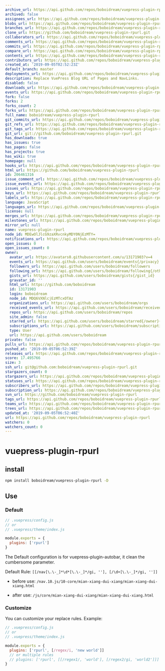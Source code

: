```yaml
---
archive_url: https://api.github.com/repos/boboidream/vuepress-plugin-rpurl/{archive_format}{/ref}
archived: false
assignees_url: https://api.github.com/repos/boboidream/vuepress-plugin-rpurl/assignees{/user}
blobs_url: https://api.github.com/repos/boboidream/vuepress-plugin-rpurl/git/blobs{/sha}
branches_url: https://api.github.com/repos/boboidream/vuepress-plugin-rpurl/branches{/branch}
clone_url: https://github.com/boboidream/vuepress-plugin-rpurl.git
collaborators_url: https://api.github.com/repos/boboidream/vuepress-plugin-rpurl/collaborators{/collaborator}
comments_url: https://api.github.com/repos/boboidream/vuepress-plugin-rpurl/comments{/number}
commits_url: https://api.github.com/repos/boboidream/vuepress-plugin-rpurl/commits{/sha}
compare_url: https://api.github.com/repos/boboidream/vuepress-plugin-rpurl/compare/{base}...{head}
contents_url: https://api.github.com/repos/boboidream/vuepress-plugin-rpurl/contents/{+path}
contributors_url: https://api.github.com/repos/boboidream/vuepress-plugin-rpurl/contributors
created_at: '2019-09-05T02:52:23Z'
default_branch: master
deployments_url: https://api.github.com/repos/boboidream/vuepress-plugin-rpurl/deployments
description: Replace VuePress Blog URL of Pages and NavLinks.
disabled: false
downloads_url: https://api.github.com/repos/boboidream/vuepress-plugin-rpurl/downloads
events_url: https://api.github.com/repos/boboidream/vuepress-plugin-rpurl/events
fork: false
forks: 2
forks_count: 2
forks_url: https://api.github.com/repos/boboidream/vuepress-plugin-rpurl/forks
full_name: boboidream/vuepress-plugin-rpurl
git_commits_url: https://api.github.com/repos/boboidream/vuepress-plugin-rpurl/git/commits{/sha}
git_refs_url: https://api.github.com/repos/boboidream/vuepress-plugin-rpurl/git/refs{/sha}
git_tags_url: https://api.github.com/repos/boboidream/vuepress-plugin-rpurl/git/tags{/sha}
git_url: git://github.com/boboidream/vuepress-plugin-rpurl.git
has_downloads: true
has_issues: true
has_pages: false
has_projects: true
has_wiki: true
homepage: null
hooks_url: https://api.github.com/repos/boboidream/vuepress-plugin-rpurl/hooks
html_url: https://github.com/boboidream/vuepress-plugin-rpurl
id: 206461316
issue_comment_url: https://api.github.com/repos/boboidream/vuepress-plugin-rpurl/issues/comments{/number}
issue_events_url: https://api.github.com/repos/boboidream/vuepress-plugin-rpurl/issues/events{/number}
issues_url: https://api.github.com/repos/boboidream/vuepress-plugin-rpurl/issues{/number}
keys_url: https://api.github.com/repos/boboidream/vuepress-plugin-rpurl/keys{/key_id}
labels_url: https://api.github.com/repos/boboidream/vuepress-plugin-rpurl/labels{/name}
language: JavaScript
languages_url: https://api.github.com/repos/boboidream/vuepress-plugin-rpurl/languages
license: null
merges_url: https://api.github.com/repos/boboidream/vuepress-plugin-rpurl/merges
milestones_url: https://api.github.com/repos/boboidream/vuepress-plugin-rpurl/milestones{/number}
mirror_url: null
name: vuepress-plugin-rpurl
node_id: MDEwOlJlcG9zaXRvcnkyMDY0NjEzMTY=
notifications_url: https://api.github.com/repos/boboidream/vuepress-plugin-rpurl/notifications{?since,all,participating}
open_issues: 0
open_issues_count: 0
owner:
  avatar_url: https://avatars0.githubusercontent.com/u/13171903?v=4
  events_url: https://api.github.com/users/boboidream/events{/privacy}
  followers_url: https://api.github.com/users/boboidream/followers
  following_url: https://api.github.com/users/boboidream/following{/other_user}
  gists_url: https://api.github.com/users/boboidream/gists{/gist_id}
  gravatar_id: ''
  html_url: https://github.com/boboidream
  id: 13171903
  login: boboidream
  node_id: MDQ6VXNlcjEzMTcxOTAz
  organizations_url: https://api.github.com/users/boboidream/orgs
  received_events_url: https://api.github.com/users/boboidream/received_events
  repos_url: https://api.github.com/users/boboidream/repos
  site_admin: false
  starred_url: https://api.github.com/users/boboidream/starred{/owner}{/repo}
  subscriptions_url: https://api.github.com/users/boboidream/subscriptions
  type: User
  url: https://api.github.com/users/boboidream
private: false
pulls_url: https://api.github.com/repos/boboidream/vuepress-plugin-rpurl/pulls{/number}
pushed_at: '2019-09-05T06:52:39Z'
releases_url: https://api.github.com/repos/boboidream/vuepress-plugin-rpurl/releases{/id}
score: 17.495766
size: 3
ssh_url: git@github.com:boboidream/vuepress-plugin-rpurl.git
stargazers_count: 0
stargazers_url: https://api.github.com/repos/boboidream/vuepress-plugin-rpurl/stargazers
statuses_url: https://api.github.com/repos/boboidream/vuepress-plugin-rpurl/statuses/{sha}
subscribers_url: https://api.github.com/repos/boboidream/vuepress-plugin-rpurl/subscribers
subscription_url: https://api.github.com/repos/boboidream/vuepress-plugin-rpurl/subscription
svn_url: https://github.com/boboidream/vuepress-plugin-rpurl
tags_url: https://api.github.com/repos/boboidream/vuepress-plugin-rpurl/tags
teams_url: https://api.github.com/repos/boboidream/vuepress-plugin-rpurl/teams
trees_url: https://api.github.com/repos/boboidream/vuepress-plugin-rpurl/git/trees{/sha}
updated_at: '2019-09-05T06:52:40Z'
url: https://api.github.com/repos/boboidream/vuepress-plugin-rpurl
watchers: 0
watchers_count: 0
---
```


# vuepress-plugin-rpurl

## install
```bash
npm install boboidream/vuepress-plugin-rpurl -D
```

## Use
### Default
```js
// .vuepress/config.js
// or
// .vuepress/theme/index.js

module.exports = {
  plugins: ['rpurl']
}
```

The Default configuration is for vuepress-plugin-autobar, it clean the cumbersome parameter.

Default Rule: `[[/nav[\.\-_]*\d*[\.\-_]*/gi, ''], [/\d+[\.\-_]*/gi, '']]`

* before use:
`/nav.10.js/10-core/mian-xiang-dui-xiang/mian-xiang-dui-xiang.html`

* after use:
`/js/core/mian-xiang-dui-xiang/mian-xiang-dui-xiang.html`

### Customize
You can customize your replace rules. Example:

```js
// .vuepress/config.js
// or
// .vuepress/theme/index.js

module.exports = {
  plugins: ['rpurl', [/regex/i, 'new world']]
  // or multiple rules
  // plugins: ['rpurl', [[/regex1/, 'world'], [/regex2/gi, 'world2']]]
}
```

